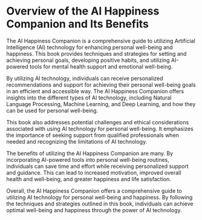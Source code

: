 Overview of the AI Happiness Companion and Its Benefits
=====================================================================

The AI Happiness Companion is a comprehensive guide to utilizing Artificial Intelligence (AI) technology for enhancing personal well-being and happiness. This book provides techniques and strategies for setting and achieving personal goals, developing positive habits, and utilizing AI-powered tools for mental health support and emotional well-being.

By utilizing AI technology, individuals can receive personalized recommendations and support for achieving their personal well-being goals in an efficient and accessible way. The AI Happiness Companion offers insights into the different types of AI technology, including Natural Language Processing, Machine Learning, and Deep Learning, and how they can be used for personal well-being.

This book also addresses potential challenges and ethical considerations associated with using AI technology for personal well-being. It emphasizes the importance of seeking support from qualified professionals when needed and recognizing the limitations of AI technology.

The benefits of utilizing the AI Happiness Companion are many. By incorporating AI-powered tools into personal well-being routines, individuals can save time and effort while receiving personalized support and guidance. This can lead to increased motivation, improved overall health and well-being, and greater happiness and life satisfaction.

Overall, the AI Happiness Companion offers a comprehensive guide to utilizing AI technology for personal well-being and happiness. By following the techniques and strategies outlined in this book, individuals can achieve optimal well-being and happiness through the power of AI technology.
